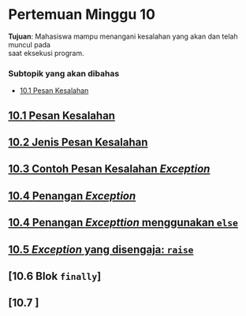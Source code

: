 # Pertemuan Minggu 10

**Tujuan**: Mahasiswa mampu menangani kesalahan yang akan dan telah muncul pada  
saat eksekusi program. 

### Subtopik yang akan dibahas
- [10.1 Pesan Kesalahan](#101-pesan-kesalahan)



## [10.1 Pesan Kesalahan](#subtopik-yang-akan-dibahas)

## [10.2 Jenis Pesan Kesalahan](#subtopik-yang-akan-dibahas)

## [10.3 Contoh Pesan Kesalahan _Exception_](#subtopik-yang-akan-dibahas)

## [10.4 Penangan _Exception_](#subtopik-yang-akan-dibahas)

## [10.4 Penangan _Excepttion_ menggunakan `else`](#subtopik-yang-akan-dibahas)

## [10.5 _Exception_ yang disengaja: `raise`](#subtopik-yang-akan-dibahas)

## [10.6 Blok `finally`]

## [10.7 ]